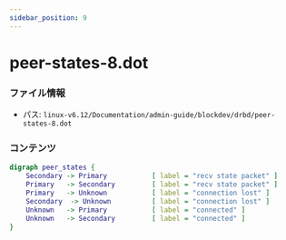 ```yaml
---
sidebar_position: 9
---
```

# peer-states-8.dot

### ファイル情報

- パス: `linux-v6.12/Documentation/admin-guide/blockdev/drbd/peer-states-8.dot`

### コンテンツ

```dot
digraph peer_states {
	Secondary -> Primary           [ label = "recv state packet" ]
	Primary   -> Secondary 	       [ label = "recv state packet" ]
	Primary   -> Unknown 	       [ label = "connection lost" ]
	Secondary  -> Unknown  	       [ label = "connection lost" ]
	Unknown   -> Primary           [ label = "connected" ]
	Unknown   -> Secondary         [ label = "connected" ]
}

```
